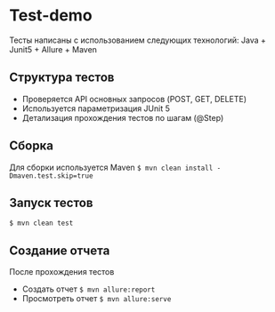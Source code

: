 # Test-demo

Тесты написаны с использованием следующих технологий: Java + Junit5 + Allure + Maven

## Структура тестов
 - Проверяется API основных запросов (POST, GET, DELETE)
 - Используется параметризация JUnit 5
 - Детализация прохождения тестов по шагам (@Step)

## Сборка 
Для сборки используется Maven
 `$ mvn clean install -Dmaven.test.skip=true`
## Запуск тестов
 `$ mvn clean test` 

## Создание отчета
 После прохождения тестов
- Создать отчет 
`$ mvn allure:report`
- Просмотреть отчет
`$ mvn allure:serve` 

